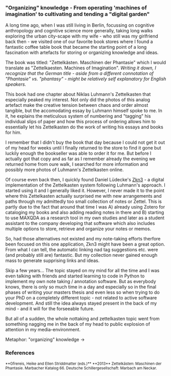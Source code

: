 ### "Organizing" knowledge - From operating 'machines of imagination' to cultivating and tending a "digital garden"

A long time ago, when I was still living in Berlin, focussing on cognitive anthropology and cognitive science more generally, taking long walks exploring the urban city-scape with my wife - who still was my girlfriend back then - we visited one of our favorite book stores where I found a fantastic coffee table book that became the starting point of a long fascination with artefacts for storing or organizing knowledge and ideas.

The book was titled: "Zettelkästen. Maschinen der Phantasie" which I would translate as "Zettelkaesten. Machines of Imagination". *Writing it down, I recognize that the German title - aside from a different connotation of "Phantasie" vs. "phantasy" - might be relatively self explanatory for English speakers.*

This book had one chapter about Niklas Luhmann's Zettelkasten that especially peaked my interest. Not only did the photos of this analog artefact make the creative tension between chaos and order almost tangible, but the accomodating essay by Luhmann himself spoke to me. In it, he explains the meticulous system of numbering and "tagging" his individual slips of paper and how this process of ordering allows him to essentially let his Zettelkasten do the work of writing his essays and books for him.

I remember that I didn't buy the book that day because I could not get it out of my head for weeks until I finally returned to the store to find it gone but luckily enough the bookseller was able to order it for me. But before I actually got that copy and as far as I remember already the evening we returned home from oure walk, I searched for more information and possibly more photos of Luhmann's Zettelkasten online.

Of course even back then, I quickly found Daniel Lüdecke's [Zkn3](http://zettelkasten.danielluedecke.de/) - a digital implementation of the Zettelkasten system following Luhmann's approach. I started using it and I generally liked it. However, I never made it to the point where this Zettelkasten actually surprised me with new arrangements and paths through my admittedly too small collection of notes or Zettel. This is partly due to the fact that around that time I was A) already using Zotero for cataloging my books and also adding reading notes in there and B) starting to use MAXQDA as a research tool in my own studies and later as a student assistant to the company developing that software which also includes multiple options to store, retrieve and organize your notes or memos.

So, had those alternatives not existed and my note-taking efforts therfore been focused on this one application, Zkn3 might have been a great option. From what I can tell, the automatic linking nad tag suggestions etc. were (and probably still are) fantastic. But my collection never gained enough mass to generate supprising links and ideas.

Skip a few years... The topic stayed on my mind for all the time and I was even talking with friends and started learning to code in Python to implement my own note taking / annotation software. But as everybody knows, there is only so much time in a day and especially so in the final phases of writing your masters thesis and even less so when trying to do your PhD on a completely different topic - not related to active software development. And still the idea always stayed present in the back of my mind - and it will for the forseeable future.

But all of a sudden, the whole nottaking and zettelkasten topic went from something nagging me in the back of my head to public explosion of attention in my media-environment.




Metaphor: "organizing" knowledge -> 




### References
<sub>
**Gfrereis, Heike and Ellen Striddmatter (eds.)**  
**2013**  Zettelkästen: Maschinen der Phantasie. Marbacher Katalog 66. Deutsche Schillergesellschaft: Marbach am Neckar.
<sub>
